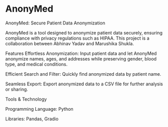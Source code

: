 # AnonyMed

AnonyMed: Secure Patient Data Anonymization

AnonyMed is a tool designed to anonymize patient data securely, ensuring compliance with privacy regulations such as HIPAA. This project is a collaboration between Abhinav Yadav and Marushika Shukla.

Features
Effortless Anonymization: Input patient data and let AnonyMed anonymize names, ages, and addresses while preserving gender, blood type, and medical conditions.

Efficient Search and Filter: Quickly find anonymized data by patient name.

Seamless Export: Export anonymized data to a CSV file for further analysis or sharing.

Tools & Technology

Programming Language: Python

Libraries: Pandas, Gradio
